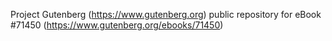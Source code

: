 Project Gutenberg (https://www.gutenberg.org) public repository
for eBook #71450 (https://www.gutenberg.org/ebooks/71450)
